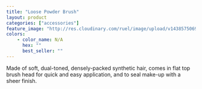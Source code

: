 ```yaml
---
title: "Loose Powder Brush"
layout: product
categories: ["accessories"]
feature_image: "http://res.cloudinary.com/ruel/image/upload/v1438575069/fs/loosePowderBrush.jpg"
colors:
    - color_name: N/A
      hex: ""
      best_seller: ""
---
```

Made of soft, dual-toned, densely-packed synthetic hair, comes in flat top brush head for quick and easy application, and to seal make-up with a sheer finish.